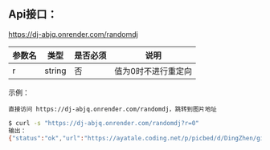## Api接口：
https://dj-abjq.onrender.com/randomdj


| 参数名 | 类型   | 是否必须 | 说明                |
| ------ | ------ | -------- | ------------------- |
| r      | string | 否       | 值为0时不进行重定向 |

示例：

    直接访问 https://dj-abjq.onrender.com/randomdj，跳转到图片地址
```bash
$ curl -s "https://dj-abjq.onrender.com/randomdj?r=0"
输出：
{"status":"ok","url":"https://ayatale.coding.net/p/picbed/d/DingZhen/git/raw/main/src/917021660f75098cba21f16aa3d7a2ae.jpg"}
```